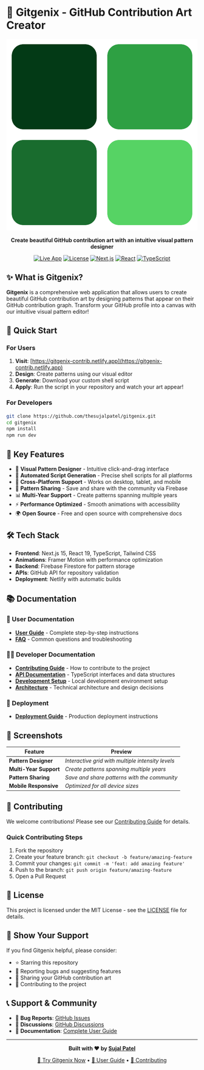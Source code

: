 # 🎨 Gitgenix - GitHub Contribution Art Creator

<div align="center">

![Gitgenix Logo](./public/logo/Gitgenix%20-%20Dark.svg)

**Create beautiful GitHub contribution art with an intuitive visual pattern designer**

[![Live App](https://img.shields.io/badge/🚀_Live_App-gitgenix--contrib.netlify.app-blue?style=for-the-badge)](https://gitgenix-contrib.netlify.app)
[![License](https://img.shields.io/badge/License-MIT-green?style=for-the-badge)](./LICENSE)
[![Next.js](https://img.shields.io/badge/Next.js-15-black?style=for-the-badge&logo=next.js)](https://nextjs.org)
[![React](https://img.shields.io/badge/React-19-blue?style=for-the-badge&logo=react)](https://react.dev)
[![TypeScript](https://img.shields.io/badge/TypeScript-5-blue?style=for-the-badge&logo=typescript)](https://typescriptlang.org)

</div>

## ✨ What is Gitgenix?

**Gitgenix** is a comprehensive web application that allows users to create beautiful GitHub contribution art by designing patterns that appear on their GitHub contribution graph. Transform your GitHub profile into a canvas with our intuitive visual pattern editor!

## 🚀 Quick Start

### For Users

1. **Visit**: [https://gitgenix-contrib.netlify.app](https://gitgenix-contrib.netlify.app)
2. **Design**: Create patterns using our visual editor
3. **Generate**: Download your custom shell script
4. **Apply**: Run the script in your repository and watch your art appear!

### For Developers

```bash
git clone https://github.com/thesujalpatel/gitgenix.git
cd gitgenix
npm install
npm run dev
```

## 🎯 Key Features

- 🎨 **Visual Pattern Designer** - Intuitive click-and-drag interface
- 🚀 **Automated Script Generation** - Precise shell scripts for all platforms
- 📱 **Cross-Platform Support** - Works on desktop, tablet, and mobile
- 🔄 **Pattern Sharing** - Save and share with the community via Firebase
- 📊 **Multi-Year Support** - Create patterns spanning multiple years
- ⚡ **Performance Optimized** - Smooth animations with accessibility
- 🌍 **Open Source** - Free and open source with comprehensive docs

## 🛠️ Tech Stack

- **Frontend**: Next.js 15, React 19, TypeScript, Tailwind CSS
- **Animations**: Framer Motion with performance optimization
- **Backend**: Firebase Firestore for pattern storage
- **APIs**: GitHub API for repository validation
- **Deployment**: Netlify with automatic builds

## 📚 Documentation

### 📖 User Documentation

- **[User Guide](./docs/USER_GUIDE.md)** - Complete step-by-step instructions
- **[FAQ](./docs/FAQ.md)** - Common questions and troubleshooting

### 👨‍💻 Developer Documentation

- **[Contributing Guide](./docs/CONTRIBUTING.md)** - How to contribute to the project
- **[API Documentation](./docs/API.md)** - TypeScript interfaces and data structures
- **[Development Setup](./docs/DEVELOPMENT.md)** - Local development environment setup
- **[Architecture](./docs/ARCHITECTURE.md)** - Technical architecture and design decisions

### 🚀 Deployment

- **[Deployment Guide](./docs/DEPLOYMENT.md)** - Production deployment instructions

## 🎨 Screenshots

<div align="center">

| Feature                | Preview                                           |
| ---------------------- | ------------------------------------------------- |
| **Pattern Designer**   | _Interactive grid with multiple intensity levels_ |
| **Multi-Year Support** | _Create patterns spanning multiple years_         |
| **Pattern Sharing**    | _Save and share patterns with the community_      |
| **Mobile Responsive**  | _Optimized for all device sizes_                  |

</div>

## 🤝 Contributing

We welcome contributions! Please see our [Contributing Guide](./docs/CONTRIBUTING.md) for details.

### Quick Contributing Steps

1. Fork the repository
2. Create your feature branch: `git checkout -b feature/amazing-feature`
3. Commit your changes: `git commit -m 'feat: add amazing feature'`
4. Push to the branch: `git push origin feature/amazing-feature`
5. Open a Pull Request

## 📄 License

This project is licensed under the MIT License - see the [LICENSE](./LICENSE) file for details.

## 🌟 Show Your Support

If you find Gitgenix helpful, please consider:

- ⭐ Starring this repository
- 🐛 Reporting bugs and suggesting features
- 🎨 Sharing your GitHub contribution art
- 🤝 Contributing to the project

## 📞 Support & Community

- 🐛 **Bug Reports**: [GitHub Issues](https://github.com/thesujalpatel/gitgenix/issues)
- 💬 **Discussions**: [GitHub Discussions](https://github.com/thesujalpatel/gitgenix/discussions)
- 📖 **Documentation**: [Complete User Guide](./docs/USER_GUIDE.md)

---

<div align="center">

**Built with ❤️ by [Sujal Patel](https://github.com/thesujalpatel)**

[🚀 Try Gitgenix Now](https://gitgenix-contrib.netlify.app/) • [📖 User Guide](./docs/USER_GUIDE.md) • [🤝 Contributing](./docs/CONTRIBUTING.md)

</div>
